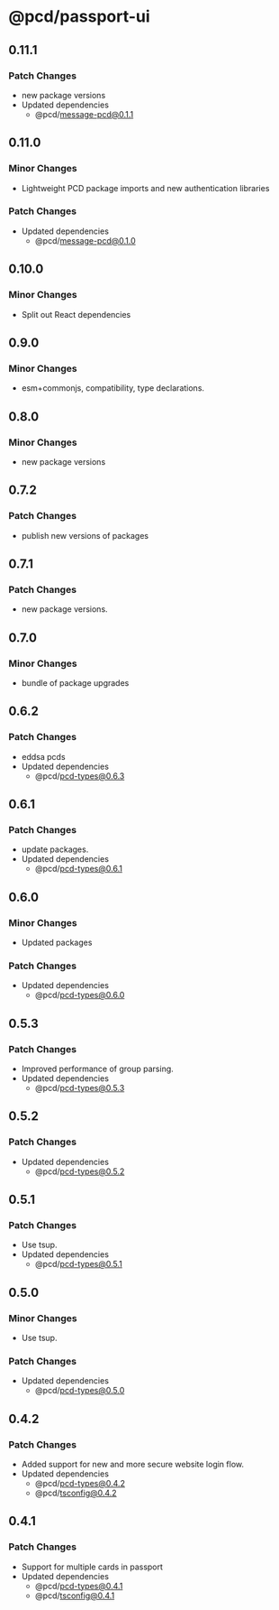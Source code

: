 # @pcd/passport-ui

## 0.11.1

### Patch Changes

- new package versions
- Updated dependencies
  - @pcd/message-pcd@0.1.1

## 0.11.0

### Minor Changes

- Lightweight PCD package imports and new authentication libraries

### Patch Changes

- Updated dependencies
  - @pcd/message-pcd@0.1.0

## 0.10.0

### Minor Changes

- Split out React dependencies

## 0.9.0

### Minor Changes

- esm+commonjs, compatibility, type declarations.

## 0.8.0

### Minor Changes

- new package versions

## 0.7.2

### Patch Changes

- publish new versions of packages

## 0.7.1

### Patch Changes

- new package versions.

## 0.7.0

### Minor Changes

- bundle of package upgrades

## 0.6.2

### Patch Changes

- eddsa pcds
- Updated dependencies
  - @pcd/pcd-types@0.6.3

## 0.6.1

### Patch Changes

- update packages.
- Updated dependencies
  - @pcd/pcd-types@0.6.1

## 0.6.0

### Minor Changes

- Updated packages

### Patch Changes

- Updated dependencies
  - @pcd/pcd-types@0.6.0

## 0.5.3

### Patch Changes

- Improved performance of group parsing.
- Updated dependencies
  - @pcd/pcd-types@0.5.3

## 0.5.2

### Patch Changes

- Updated dependencies
  - @pcd/pcd-types@0.5.2

## 0.5.1

### Patch Changes

- Use tsup.
- Updated dependencies
  - @pcd/pcd-types@0.5.1

## 0.5.0

### Minor Changes

- Use tsup.

### Patch Changes

- Updated dependencies
  - @pcd/pcd-types@0.5.0

## 0.4.2

### Patch Changes

- Added support for new and more secure website login flow.
- Updated dependencies
  - @pcd/pcd-types@0.4.2
  - @pcd/tsconfig@0.4.2

## 0.4.1

### Patch Changes

- Support for multiple cards in passport
- Updated dependencies
  - @pcd/pcd-types@0.4.1
  - @pcd/tsconfig@0.4.1
